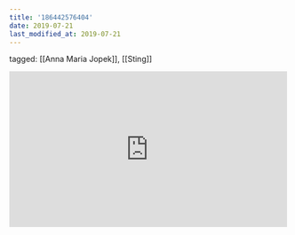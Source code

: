 ```yaml
---
title: '186442576404'
date: 2019-07-21
last_modified_at: 2019-07-21
---
```

tagged: [[Anna Maria Jopek]], [[Sting]]
<iframe allow="accelerometer; autoplay; clipboard-write; encrypted-media; gyroscope; picture-in-picture" allowfullscreen="" frameborder="0" height="281" id="youtube_iframe" src="https://www.youtube.com/embed/DN7-cdSli0c?feature=oembed&amp;enablejsapi=1&amp;origin=https://safe.txmblr.com&amp;wmode=opaque" width="500"></iframe>